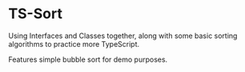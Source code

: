 # TS-Sort
Using Interfaces and Classes together, along with some basic sorting algorithms to practice more TypeScript.

Features simple bubble sort for demo purposes.